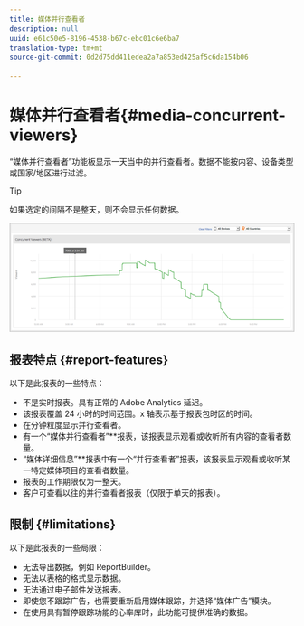 ```yaml
---
title: 媒体并行查看者
description: null
uuid: e61c50e5-8196-4538-b67c-ebc01c6e6ba7
translation-type: tm+mt
source-git-commit: 0d2d75dd411edea2a7a853ed425af5c6da154b06

---
```



# 媒体并行查看者{#media-concurrent-viewers}

“媒体并行查看者”功能板显示一天当中的并行查看者。数据不能按内容、设备类型或国家/地区进行过滤。

>[!TIP]
>
>如果选定的间隔不是整天，则不会显示任何数据。

![](assets/video-concurrent-viewers.png)

## 报表特点 {#report-features}

以下是此报表的一些特点：

* 不是实时报表。具有正常的 Adobe Analytics 延迟。
* 该报表覆盖 24 小时的时间范围。x 轴表示基于报表包时区的时间。
* 在分钟粒度显示并行查看者。
* 有一个“媒体并行查看者”**&#x200B;报表，该报表显示观看或收听所有内容的查看者数量。
* “媒体详细信息”**&#x200B;报表中有一个“并行查看者”报表，该报表显示观看或收听某一特定媒体项目的查看者数量。
* 报表的工作期限仅为一整天。
* 客户可查看以往的并行查看者报表（仅限于单天的报表）。

## 限制 {#limitations}

以下是此报表的一些局限：

* 无法导出数据，例如 ReportBuilder。
* 无法以表格的格式显示数据。
* 无法通过电子邮件发送报表。
* 即使您不跟踪广告，也需要重新启用媒体跟踪，并选择“媒体广告”模块。
* 在使用具有暂停跟踪功能的心率库时，此功能可提供准确的数据。


